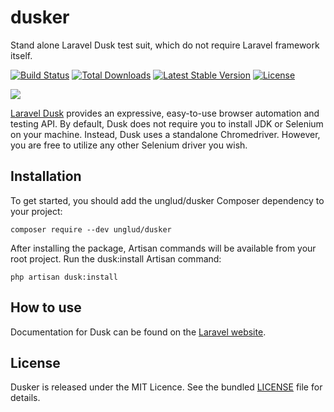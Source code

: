 # dusker
Stand alone Laravel Dusk test suit, which do not require Laravel framework itself.

<a href="https://travis-ci.org/laravel/dusk"><img src="https://travis-ci.org/unglud/dusker.svg" alt="Build Status"></a>
<a href="https://packagist.org/packages/unglud/dusker"><img src="https://poser.pugx.org/unglud/dusker/d/total.svg" alt="Total Downloads"></a>
<a href="https://packagist.org/packages/unglud/dusker"><img src="https://poser.pugx.org/unglud/dusker/v/stable.svg" alt="Latest Stable Version"></a>
<a href="https://packagist.org/packages/unglud/dusker"><img src="https://poser.pugx.org/unglud/dusker/license.svg" alt="License"></a>

<p><img src="https://laravel.com/assets/img/components/logo-dusk.svg"></p>

<a href="https://github.com/laravel/dusk">Laravel Dusk</a> provides an expressive, easy-to-use browser automation and testing API. By default, Dusk does not require you to install JDK or Selenium on your machine. Instead, Dusk uses a standalone Chromedriver. However, you are free to utilize any other Selenium driver you wish.

## Installation
To get started, you should add the unglud/dusker Composer dependency to your project:

```composer require --dev unglud/dusker```

After installing the package, Artisan commands will be available from your root project. Run the dusk:install Artisan command:

```php artisan dusk:install```

## How to use

Documentation for Dusk can be found on the [Laravel website](https://laravel.com/docs/master/dusk).

## License

Dusker is released under the MIT Licence. See the bundled [LICENSE](https://github.com/unglud/dusker/blob/master/LICENSE) file for details.

